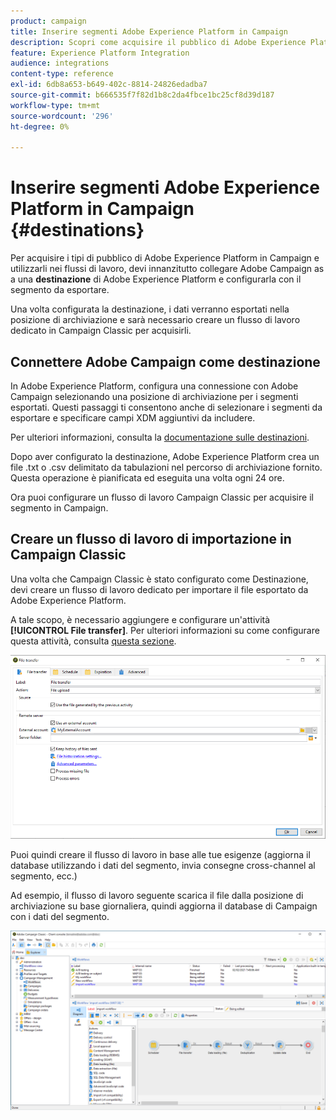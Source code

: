 ```yaml
---
product: campaign
title: Inserire segmenti Adobe Experience Platform in Campaign
description: Scopri come acquisire il pubblico di Adobe Experience Platform in Campaign Classic
feature: Experience Platform Integration
audience: integrations
content-type: reference
exl-id: 6db8a653-b649-402c-8814-24826edadba7
source-git-commit: b666535f7f82d1b8c2da4fbce1bc25cf8d39d187
workflow-type: tm+mt
source-wordcount: '296'
ht-degree: 0%

---
```


# Inserire segmenti Adobe Experience Platform in Campaign {#destinations}



Per acquisire i tipi di pubblico di Adobe Experience Platform in Campaign e utilizzarli nei flussi di lavoro, devi innanzitutto collegare Adobe Campaign as a una **destinazione** di Adobe Experience Platform e configurarla con il segmento da esportare.

Una volta configurata la destinazione, i dati verranno esportati nella posizione di archiviazione e sarà necessario creare un flusso di lavoro dedicato in Campaign Classic per acquisirli.

## Connettere Adobe Campaign come destinazione

In Adobe Experience Platform, configura una connessione con Adobe Campaign selezionando una posizione di archiviazione per i segmenti esportati. Questi passaggi ti consentono anche di selezionare i segmenti da esportare e specificare campi XDM aggiuntivi da includere.

Per ulteriori informazioni, consulta la [documentazione sulle destinazioni](https://experienceleague.adobe.com/docs/experience-platform/destinations/catalog/email-marketing/adobe-campaign.html).

Dopo aver configurato la destinazione, Adobe Experience Platform crea un file .txt o .csv delimitato da tabulazioni nel percorso di archiviazione fornito. Questa operazione è pianificata ed eseguita una volta ogni 24 ore.

Ora puoi configurare un flusso di lavoro Campaign Classic per acquisire il segmento in Campaign.

## Creare un flusso di lavoro di importazione in Campaign Classic

Una volta che Campaign Classic è stato configurato come Destinazione, devi creare un flusso di lavoro dedicato per importare il file esportato da Adobe Experience Platform.

A tale scopo, è necessario aggiungere e configurare un&#39;attività **[!UICONTROL File transfer]**. Per ulteriori informazioni su come configurare questa attività, consulta [questa sezione](../../workflow/using/file-transfer.md).

![](assets/rtcdp-file-transfer.png)

Puoi quindi creare il flusso di lavoro in base alle tue esigenze (aggiorna il database utilizzando i dati del segmento, invia consegne cross-channel al segmento, ecc.)

Ad esempio, il flusso di lavoro seguente scarica il file dalla posizione di archiviazione su base giornaliera, quindi aggiorna il database di Campaign con i dati del segmento.

![](assets/rtcdp-workflow.png)
